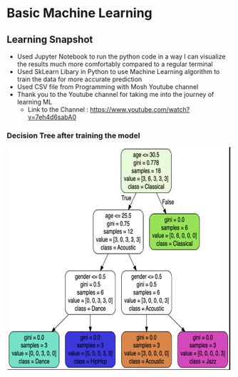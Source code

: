 # Basic Machine Learning

## Learning Snapshot
- Used Jupyter Notebook to run the python code in a way I can visualize the results much more comfortably compared to a regular terminal
- Used SkLearn Libary in Python to use Machine Learning algorithm to train the data for more accurate prediction
- Used CSV file from Programming with Mosh Youtube channel
- Thank you to the Youtube channel for taking me into the journey of learning ML
    - Link to the Channel : https://www.youtube.com/watch?v=7eh4d6sabA0
 
### Decision Tree after training the model
<p align="center">
    <img src="https://github.com/gyaltsentenzin/Basic-Machine-Learning/blob/main/DecisionTree.png" height="500" width="500" >
</p>
